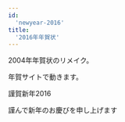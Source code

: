 ```yaml
---
id:
  'newyear-2016'
title:
  '2016年年賀状'
---
```


2004年年賀状のリメイク。

年賀サイトで動きます。

<a href="https://butchi.github.io/nenga/2016/" style="text-decoration: none;"><div class="link-box"><div class="img-box"><div style="background-image: url('http://butchi.github.io/nenga/2016/ogp.png');"></div></div><div class="text-box"><p class="title">謹賀新年2016</p><p class="description">謹んで新年のお慶びを申し上げます</p></div></div></a>
